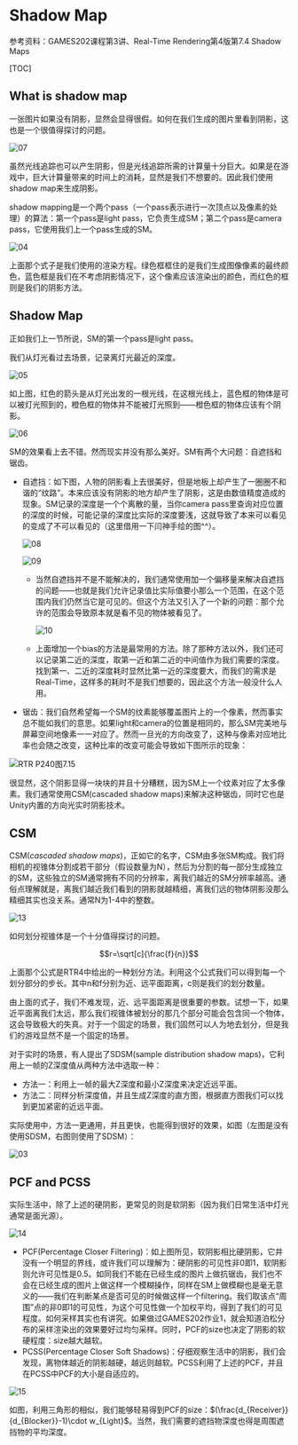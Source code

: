 # Shadow Map

参考资料：GAMES202课程第3讲、Real-Time Rendering第4版第7.4 Shadow Maps

[TOC]

## What is shadow map

一张图片如果没有阴影，显然会显得很假。如何在我们生成的图片里看到阴影，这也是一个很值得探讨的问题。

![07](https://gitee.com/texwood/my-pictures/raw/master/07.png)

虽然光线追踪也可以产生阴影，但是光线追踪所需的计算量十分巨大。如果是在游戏中，巨大计算量带来的时间上的消耗，显然是我们不想要的。因此我们使用shadow map来生成阴影。

shadow mapping是一个两个pass（一个pass表示进行一次顶点以及像素的处理）的算法：第一个pass是light pass，它负责生成SM；第二个pass是camera pass，它使用我们上一个pass生成的SM。



![04](https://gitee.com/texwood/my-pictures/raw/master/04.png)

上面那个式子是我们使用的渲染方程。绿色框框住的是我们生成图像像素的最终颜色，蓝色框是我们在不考虑阴影情况下，这个像素应该渲染出的颜色，而红色的框则是我们的阴影方法。

## Shadow Map

正如我们上一节所说，SM的第一个pass是light pass。

我们从灯光看过去场景，记录离灯光最近的深度。

![05](https://gitee.com/texwood/my-pictures/raw/master/05.png)

如上图，红色的箭头是从灯光出发的一根光线，在这根光线上，蓝色框的物体是可以被灯光照到的，橙色框的物体并不能被灯光照到——橙色框的物体应该有个阴影。

![06](https://gitee.com/texwood/my-pictures/raw/master/06.png)

SM的效果看上去不错。然而现实并没有那么美好。SM有两个大问题：自遮挡和锯齿。

* 自遮挡：如下图，人物的阴影看上去很美好，但是地板上却产生了一圈圈不和谐的“纹路”。本来应该没有阴影的地方却产生了阴影，这是由数值精度造成的现象。SM记录的深度是一个个离散的量，当你camera pass里查询对应位置的深度的时候，可能记录的深度比实际的深度要浅，这就导致了本来可以看见的变成了不可以看见的（这里借用一下闫神手绘的图^^）。

  ![08](https://gitee.com/texwood/my-pictures/raw/master/08.png)

  ![09](https://gitee.com/texwood/my-pictures/raw/master/09.png)

  * 当然自遮挡并不是不能解决的，我们通常使用加一个偏移量来解决自遮挡的问题——也就是我们允许记录值比实际值要小那么一个范围，在这个范围内我们仍然当它是可见的。但这个方法又引入了一个新的问题：那个允许的范围会导致原本就是看不见的物体被看见了。

    ![10](https://gitee.com/texwood/my-pictures/raw/master/10.png)

  * 上面增加一个bias的方法是最常用的方法。除了那种方法以外，我们还可以记录第二近的深度，取第一近和第二近的中间值作为我们需要的深度。找到第一、二近的深度耗时显然比第一近的深度要大，而我们的需求是Real-Time，这样多的耗时不是我们想要的，因此这个方法一般没什么人用。

* 锯齿：我们自然希望每一个SM的纹素能够覆盖图片上的一个像素，然而事实总不能如我们的意思。如果light和camera的位置是相同的，那么SM完美地与屏幕空间地像素一一对应了。然而一旦光的方向改变了，这种与像素对应地比率也会随之改变，这种比率的改变可能会导致如下图所示的现象：

![RTR P240图7.15](https://gitee.com/texwood/my-pictures/raw/master/01.png)

很显然，这个阴影显得一块块的并且十分糟糕，因为SM上一个纹素对应了太多像素。我们通常使用CSM(cascaded shadow maps)来解决这种锯齿，同时它也是Unity内置的方向光实时阴影技术。

## CSM

CSM(*cascaded shadow maps*)，正如它的名字，CSM由多张SM构成。我们将相机的视锥体分割成若干部分（假设数量为N），然后为分割的每一部分生成独立的SM，这些独立的SM通常拥有不同的分辨率，离我们越近的SM分辨率越高。通俗点理解就是，离我们越近我们看到的阴影就越精细，离我们远的物体阴影没那么精细其实也没关系。通常N为1-4中的整数。

![13](https://gitee.com/texwood/my-pictures/raw/master/13.png)

如何划分视锥体是一个十分值得探讨的问题。

$$r=\sqrt[c]{\frac{f}{n}}$$

上面那个公式是RTR4中给出的一种划分方法。利用这个公式我们可以得到每一个划分部分的步长。其中n和f分别为近、远平面距离，c则是我们的划分数量。

由上面的式子，我们不难发现，近、远平面距离是很重要的参数。试想一下，如果近平面离我们太远，那么我们视锥体被划分的那几个部分可能会包含同一个物体，这会导致极大的失真。对于一个固定的场景，我们固然可以人为地去划分，但是我们的游戏显然不是一个固定的场景。

对于实时的场景，有人提出了SDSM(sample distribution shadow maps)，它利用上一帧的Z深度值从两种方法中选取一种：

* 方法一：利用上一帧的最大Z深度和最小Z深度来决定近远平面。
* 方法二：同样分析深度值，并且生成Z深度的直方图，根据直方图我们可以找到更加紧密的近远平面。

实际使用中，方法一更通用，并且更快，也能得到很好的效果，如图（左图是没有使用SDSM，右图则使用了SDSM）：

![03](https://gitee.com/texwood/my-pictures/raw/master/03.png)

## PCF and PCSS

实际生活中，除了上述的硬阴影，更常见的则是软阴影（因为我们日常生活中灯光通常是面光源）。

![14](https://gitee.com/texwood/my-pictures/raw/master/14.png)

* PCF(Percentage Closer Filtering)：如上图所见，软阴影相比硬阴影，它并没有一个明显的界线，或许我们可以理解为：硬阴影的可见性非0即1，软阴影则允许可见性是0.5。如同我们不能在已经生成的图片上做抗锯齿，我们也不会在已经生成的图片上做这样一个模糊操作，同样在SM上做模糊也是毫无意义的——我们在判断某点是否可见的时候做这样一个filtering。我们取该点“周围”点的非0即1的可见性，为这个可见性做一个加权平均，得到了我们的可见程度。如何采样其实也有讲究。如果做过GAMES202作业1，就会知道泊松分布的采样渲染出的效果要好过均匀采样。同时，PCF的size也决定了阴影的软硬程度：size越大越软。
* PCSS(Percentage Closer Soft Shadows)：仔细观察生活中的阴影，我们会发现，离物体越近的阴影越硬，越远则越软。PCSS利用了上述的PCF，并且在PCSS中PCF的大小是自适应的。

![15](https://gitee.com/texwood/my-pictures/raw/master/15.png)

如图，利用三角形的相似，我们能够轻易得到PCF的size：$(\frac{d_{Receiver}}{d_{Blocker}}-1)\cdot w_{Light}$。当然，我们需要的遮挡物深度也得是周围遮挡物的平均深度。
